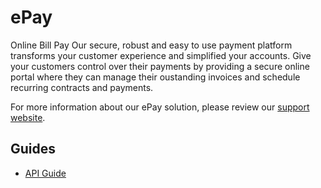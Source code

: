ePay
==============

Online Bill Pay
Our secure, robust and easy to use payment platform transforms your customer experience and simplified your accounts.  Give your customers control over their payments by providing a secure online portal where they can manage their oustanding invoices and schedule recurring contracts and payments.

For more information about our ePay solution, please review our [support website](http://www.nodus.com/solutions/online-bill-pay/).

Guides
--------------
* [API Guide](Sections/API%20Guide)
